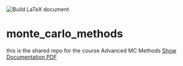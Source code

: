 ![Build LaTeX document](https://github.com/Tovermodus/monte_carlo_methods/workflows/Build%20LaTeX%20document/badge.svg)
# monte_carlo_methods
this is the shared repo for the course Advanced MC Methods
<a href= "https://docs.google.com/viewer?url=http://173.212.225.12:5656/showpdf"> Show Documentation PDF</a>
